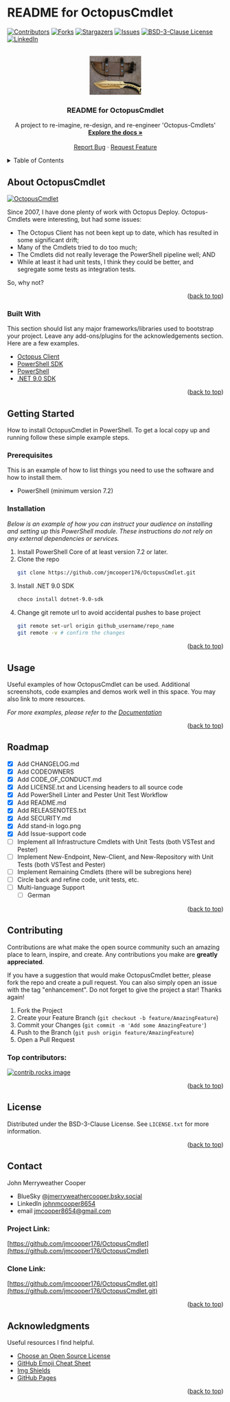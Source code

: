 ﻿# README for OctopusCmdlet

<!-- PROJECT SHIELDS -->
<!--
*** I'm using markdown "reference style" links for readability.
*** Reference links are enclosed in brackets [ ] instead of parentheses ( ).
*** See the bottom of this document for the declaration of the reference variables
*** for contributors-url, forks-url, etc. This is an optional, concise syntax you may use.
*** https://www.markdownguide.org/basic-syntax/#reference-style-links
-->
[![Contributors][contributors-shield]][contributors-url]
[![Forks][forks-shield]][forks-url]
[![Stargazers][stars-shield]][stars-url]
[![Issues][issues-shield]][issues-url]
[![BSD-3-Clause License][license-shield]][license-url]
[![LinkedIn][linkedin-shield]][linkedin-url]



<!-- PROJECT LOGO -->
<br />
<div align="center">
  <a href="https://github.com/jmcooper176/OctopusCmdlet">
    <img src="images/logo.png" alt="Logo" width="120" height="90">
  </a>

  <h3 align="center">README for OctopusCmdlet</h3>

  <p align="center">
    A project to re-imagine, re-design, and re-engineer 'Octopus-Cmdlets'
    <br />
    <a href="https://github.com/jmcooper176/OctopusCmdlet"><strong>Explore the docs »</strong></a>
    <br />
    <br />
    <a href="https://github.com/jmcooper176/OctopusCmdlet/issues/new?labels=bug&template=bug-report---.md">Report Bug</a>
    &middot;
    <a href="https://github.com/jmcooper176/OctopusCmdlet/issues/new?labels=enhancement&template=feature-request---.md">Request Feature</a>
  </p>
</div>



<!-- TABLE OF CONTENTS -->
<details>
  <summary>Table of Contents</summary>
  <ol>
    <li>
      <a href="#about-the-project">About The Project</a>
      <ul>
        <li><a href="#built-with">Built With</a></li>
      </ul>
    </li>
    <li>
      <a href="#getting-started">Getting Started</a>
      <ul>
        <li><a href="#prerequisites">Prerequisites</a></li>
        <li><a href="#installation">Installation</a></li>
      </ul>
    </li>
    <li><a href="#usage">Usage</a></li>
    <li><a href="#roadmap">Roadmap</a></li>
    <li><a href="#contributing">Contributing</a></li>
    <li><a href="#license">License</a></li>
    <li><a href="#contact">Contact</a></li>
    <li><a href="#acknowledgments">Acknowledgments</a></li>
  </ol>
</details>



<!-- ABOUT THE PROJECT -->
## About OctopusCmdlet

[![OctopusCmdlet][product-screenshot]](https://github.com/jmcooper176/OctopusCmdlet/images/screenshot.png)

Since 2007, I have done plenty of work with Octopus Deploy.  Octopus-Cmdlets were interesting, but had some issues:

* The Octopus Client has not been kept up to date, which has resulted in some significant drift;
* Many of the Cmdlets tried to do too much;
* The Cmdlets did not really leverage the PowerShell pipeline well; AND
* While at least it had unit tests, I think they could be better, and segregate some tests as integration tests.

So, why not?

<p align="right">(<a href="#readme-top">back to top</a>)</p>



### Built With

This section should list any major frameworks/libraries used to bootstrap your project. Leave any add-ons/plugins for the acknowledgements section. Here are a few examples.

* [Octopus Client][ODClient-NuGet-url]
* [PowerShell SDK][PowerShellSDK-NuGet-url]
* [PowerShell][PowerShell-Installers-url]
* [.NET 9.0 SDK][DotNet-SDK-Installers-url]

<p align="right">(<a href="#readme-top">back to top</a>)</p>



<!-- GETTING STARTED -->
## Getting Started

How to install OctopusCmdlet in PowerShell.
To get a local copy up and running follow these simple example steps.

### Prerequisites

This is an example of how to list things you need to use the software and how to install them.
* PowerShell (minimum version 7.2)

### Installation

_Below is an example of how you can instruct your audience on installing and setting up this PowerShell module. These instructions do not rely on any external dependencies or services._

1. Install PowerShell Core of at least version 7.2 or later.
2. Clone the repo
   ```sh
   git clone https://github.com/jmcooper176/OctopusCmdlet.git
   ```
3. Install .NET 9.0 SDK
   ```sh
   choco install dotnet-9.0-sdk
   ```
4. Change git remote url to avoid accidental pushes to base project
   ```sh
   git remote set-url origin github_username/repo_name
   git remote -v # confirm the changes
   ```

<p align="right">(<a href="#readme-top">back to top</a>)</p>



<!-- USAGE EXAMPLES -->
## Usage

Useful examples of how OctopusCmdlet can be used. Additional screenshots, code examples and demos work well in this space. You may also link to more resources.

_For more examples, please refer to the [Documentation](https://example.com)_

<p align="right">(<a href="#readme-top">back to top</a>)</p>



<!-- ROADMAP -->
## Roadmap

- [x] Add CHANGELOG.md
- [x] Add CODEOWNERS
- [x] Add CODE_OF_CONDUCT.md
- [x] Add LICENSE.txt and Licensing headers to all source code
- [x] Add PowerShell Linter and Pester Unit Test Workflow
- [x] Add README.md
- [x] Add RELEASENOTES.txt
- [x] Add SECURITY.md
- [x] Add stand-in logo.png
- [x] Add Issue-support code
- [ ] Implement all Infrastructure Cmdlets with Unit Tests (both VSTest and Pester)
- [ ] Implement New-Endpoint, New-Client, and New-Repository with Unit Tests (both VSTest and Pester)
- [ ] Implement Remaining Cmdlets (there will be subregions here)
- [ ] Circle back and refine code, unit tests, etc.
- [ ] Multi-language Support
    - [ ] German

<p align="right">(<a href="#readme-top">back to top</a>)</p>



<!-- CONTRIBUTING -->
## Contributing

Contributions are what make the open source community such an amazing place to learn, inspire, and create. Any contributions you make are **greatly appreciated**.

If you have a suggestion that would make OctopusCmdlet better, please fork the repo and create a pull request. You can also simply open an issue with the tag "enhancement".
Do not forget to give the project a star! Thanks again!

1. Fork the Project
2. Create your Feature Branch (`git checkout -b feature/AmazingFeature`)
3. Commit your Changes (`git commit -m 'Add some AmazingFeature'`)
4. Push to the Branch (`git push origin feature/AmazingFeature`)
5. Open a Pull Request

### Top contributors:

<a href="https://github.com/jmcooper176/OctopusCmdlet/graphs/contributors">
  <img src="https://contrib.rocks/image?repo=jmcooper176/OctopusCmdlet" alt="contrib.rocks image" />
</a>

<p align="right">(<a href="#readme-top">back to top</a>)</p>



<!-- LICENSE -->
## License

Distributed under the BSD-3-Clause License. See `LICENSE.txt` for more information.

<p align="right">(<a href="#readme-top">back to top</a>)</p>



<!-- CONTACT -->
## Contact

John Merryweather Cooper
- BlueSky [@jmerryweathercooper.bsky.social](https://bsky.app/profile/jmerryweathercooper.bsky.social)
- LinkedIn [johnmcooper8654](https://linkedin.com/in/johnmcooper8654)
- email [jmcooper8654@gmail.com](mailto:jmcooper8654@gmail.com)

### Project Link:

[https://github.com/jmcooper176/OctopusCmdlet](https://github.com/jmcooper176/OctopusCmdlet)

### Clone Link:

[https://github.com/jmcooper176/OctopusCmdlet.git](https://github.com/jmcooper176/OctopusCmdlet.git)

<p align="right">(<a href="#readme-top">back to top</a>)</p>



<!-- ACKNOWLEDGMENTS -->
## Acknowledgments

Useful resources I find helpful.

* [Choose an Open Source License](https://choosealicense.com)
* [GitHub Emoji Cheat Sheet](https://www.webpagefx.com/tools/emoji-cheat-sheet)
* [Img Shields](https://shields.io)
* [GitHub Pages](https://pages.github.com)

<p align="right">(<a href="#readme-top">back to top</a>)</p>



<!-- MARKDOWN LINKS & IMAGES -->
<!-- https://www.markdownguide.org/basic-syntax/#reference-style-links -->
[contributors-shield]: https://img.shields.io/github/contributors/jmcooper176/OctopusCmdlet.svg?style=for-the-badge
[contributors-url]: https://github.com/jmcooper176/OctopusCmdlet/graphs/contributors
[forks-shield]: https://img.shields.io/github/forks/jmcooper176/OctopusCmdlet.svg?style=for-the-badge
[forks-url]: https://github.com/jmcooper176/OctopusCmdlet/network/members
[stars-shield]: https://img.shields.io/github/stars/jmcooper176/OctopusCmdlet.svg?style=for-the-badge
[stars-url]: https://github.com/jmcooper176/OctopusCmdlet/stargazers
[issues-shield]: https://img.shields.io/github/issues/jmcooper176/OctopusCmdlet.svg?style=for-the-badge
[issues-url]: https://github.com/jmcooper176/OctopusCmdlet/issues
[license-shield]: https://img.shields.io/github/license/jmcooper176/OctopusCmdlet.svg?style=for-the-badge&name=BSD-3-Clause
[license-url]: https://github.com/jmcooper176/OctopusCmdlet/LICENSE.txt
[linkedin-shield]: https://img.shields.io/badge/-LinkedIn-black.svg?style=for-the-badge&logo=linkedin&colorB=555
[linkedin-url]: https://linkedin.com/in/johnmcooper8654
[product-screenshot]: images/screenshot.png
[ODClient-NuGet-url]: https://www.nuget.org/packages/Octopus.Client
[PowerShellSDK-NuGet-url]: https://www.nuget.org/packages/Microsoft.PowerShell.SDK
[PowerShell-Installers-url]: https://learn.microsoft.com/en-us/powershell/scripting/install/installing-powershell-on-windows?view=powershell-7.5
[DotNet-SDK-Installers-url]: https://dotnet.microsoft.com/en-us/download/dotnet/9.0